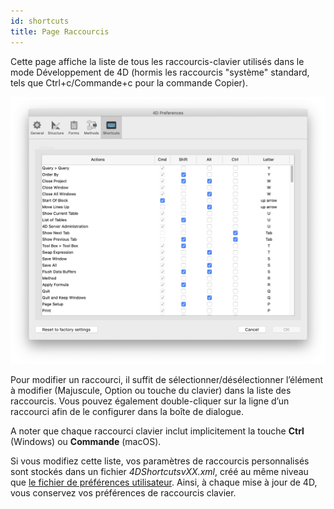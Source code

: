 ```yaml
---
id: shortcuts
title: Page Raccourcis
---
```


Cette page affiche la liste de tous les raccourcis-clavier utilisés dans le mode Développement de 4D (hormis les raccourcis "système" standard, tels que Ctrl+c/Commande+c pour la commande Copier).

![](../assets/en/Preferences/shortcuts.png)

Pour modifier un raccourci, il suffit de sélectionner/désélectionner l’élément à modifier (Majuscule, Option ou touche du clavier) dans la liste des raccourcis. Vous pouvez également double-cliquer sur la ligne d’un raccourci afin de le configurer dans la boîte de dialogue.

A noter que chaque raccourci clavier inclut implicitement la touche **Ctrl** (Windows) ou **Commande** (macOS).

Si vous modifiez cette liste, vos paramètres de raccourcis personnalisés sont stockés dans un fichier *4DShortcutsvXX.xml*, créé au même niveau que [le fichier de préférences utilisateur](overview.md#storage). Ainsi, à chaque mise à jour de 4D, vous conservez vos préférences de raccourcis clavier. 